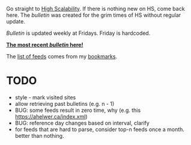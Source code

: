 Go straight to [High Scalability](http://highscalability.com/). If there is nothing new on HS, come back here. The _bulletin_ was created for the grim times of HS without regular update.

_Bulletin_ is updated weekly at Fridays. Friday is hardcoded.

[**The most recent _bulletin_ here!**][ref_current]


[ref_current]:https://htmlpreview.github.io/?https://github.com/jakub-m/bulletin/blob/mainline/bulletins/bulletin-2021-10-08.html

The [list of feeds][ref_feeds] comes from my [bookmarks][ref_tw].

# TODO

- style - mark visited sites
- allow retrieving past bulletins (e.g. n - 1)
- BUG: some feeds result in zero time, why (e.g. this https://ahelwer.ca/index.xml)
- BUG: reference day changes based on interval, clarify
- for feeds that are hard to parse, consider top-n feeds once a month. better than nothing.

[ref_tw]:https://twitter.com/JakubMikians
[ref_feeds]:feeds.conf
